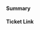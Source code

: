 <!-- Thank you for contributing a pull request! Here are a few tips to help you:

1. If this is your first contribution, make sure you've read the Contribution Checklist https://developers.mattermost.com/contribute/getting-started/contribution-checklist/
2. Read our blog post about "Submitting Great PRs" https://developers.mattermost.com/blog/2019-01-24-submitting-great-prs
3. Take a look at other repository specific documentation at https://developers.mattermost.com/contribute

Assign two reviewers for this pull request from the names suggested. If no names are suggested or you are not sure who to assign, set `Core Focalboard` as the reviewer.
-->

#### Summary
<!--
A description of what this pull request does, as well as QA test steps (if applicable and if not already added to the ticket).
-->

#### Ticket Link
<!--
If this pull request addresses a Github issue, please link the relevant issue, e.g.

  Fixes https://github.com/nikethai/focalboard/issues/XXXXX

Otherwise, link the JIRA ticket.
-->
